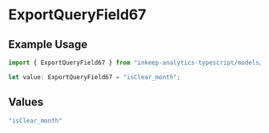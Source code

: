 # ExportQueryField67

## Example Usage

```typescript
import { ExportQueryField67 } from "inkeep-analytics-typescript/models/operations";

let value: ExportQueryField67 = "isClear_month";
```

## Values

```typescript
"isClear_month"
```